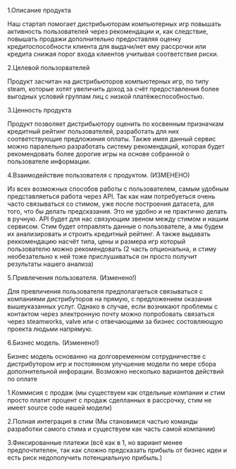 1.Описание продукта

Наш стартап помогает дистрибьюторам компьютерных игр повышать активность пользователей через рекомендации и, как следствие,
повышать продажи дополнительно предоставляя оценку кредитоспособности клиента для выдачи/нет ему рассрочки или кредита снижая порог входа клиентов учитывая соответствия риски.

2.Целевой пользорвателей

Продукт засчитан на дистрибьюторов компьютерных игр, по типу steam, которые хотят увеличить доход за счёт предоставления более выгодных условий группам лиц с низкой платёжеспособностью.

3.Ценность продукта

Продукт позволяет дистрибьютору оценить по косвенным призначкам кредитный рейтинг пользователей, разработать для них соответствующие предложиния 
оплаты. Также имея данный сервис можно паралельно разработать систему рекомендаций, которая будет рекомендовать более дорогие игры на основе собранной о пользователе информации.

4.Взаимодействие пользователя с продуктом. (ИЗМЕНЕНО)

Из всех возможных способов работы с пользователем, самым удобным представляеться работа через API. Так как нам потребуеться очень часто связываться со стимом, уже после построения датасета, для того, что бы делать предсказания. Это не удобно и не практично делать в ручную. API будет для нас связующим звеном между стимом и нашим сервисом. Стим будет отправлять данные о пользователе, а мы будем их анализировать и строить кредитный рейтинг. А также выдавать реккомендацию насчёт типа, цены и размера игр который пользователю можно рекомендовать (2 часть опциональна, и стиму необезательно к ней тоже прислушиваться он просто получит результаты нашего анализа)

5.Привлечения пользователя. (Изменено!)

Для превличения пользователя предполагаеться связываться с компаниями дистрибуторов на прямую, с предложением оказания вышеуказанных услуг.
Однако в случае, если возникают проблемы с контактом через электронную почту можно попробовать связаться через steamworks, valve или с отвечающими за бизнес состовляющую проекта людьми напрямую.

6.Бизнес модель. (Изменено!)

Бизнес модель основанно на долговременном сотрудничестве с дистрибутором игр и постоянном улучшение модели по мере сбора дополнительной инфорации. Возможно несколько вариантов действий по оплате

1.Коммисия с продаж (мы существуем как отдельные компании и стим просто платит процент с продаж сделланных в рассрочку, стим не имеет source code нашей модели)

2.Полная интеграция в стим (Мы становимся частью команды разработки самого стима и существуем как часть самой компании)

3.Фиксированные платежи (всё как в 1, но вариант менее предпочтителен, так как сложно предсказать прибыль от бизнес идеи и есть риск недополучить потенциальную прибыль.)



